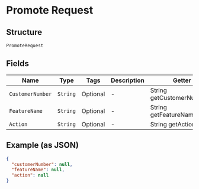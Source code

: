 
# Promote Request

## Structure

`PromoteRequest`

## Fields

| Name | Type | Tags | Description | Getter | Setter |
|  --- | --- | --- | --- | --- | --- |
| `CustomerNumber` | `String` | Optional | - | String getCustomerNumber() | setCustomerNumber(String customerNumber) |
| `FeatureName` | `String` | Optional | - | String getFeatureName() | setFeatureName(String featureName) |
| `Action` | `String` | Optional | - | String getAction() | setAction(String action) |

## Example (as JSON)

```json
{
  "customerNumber": null,
  "featureName": null,
  "action": null
}
```

